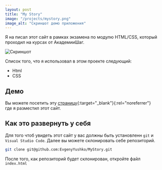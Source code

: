 ```yaml
---
layout: post
title: "My Story"
image: "/projects/mystory.png"
image_alt: "Скриншот демо приложения"
---
```


Я на писал этот сайт в рамках экзамена по модулю HTML/CSS, который проходил 
на курсах от АкадемииШаг.

![Скриншот](/assets/img/projects/examen_html_css.gif "Запсиь демо сайта")

Список того, что я использовал в этом проекте следующий:
- Html
- CSS

## Демо

Вы можете посетить эту [страницу](https://evgenyyushko.github.io/MyStory/){:target="_blank"}{:rel="noreferrer"}
где я разместил этот сайт.

## Как это развернуть у себя

Для того чтоб увидеть этот сайт у вас должны быть установленн `git` и `Visual Studio Code`. Далее вы можете склонировать
себе репозиторий.

```bash
git clone git@github.com:EvgenyYushko/MyStory.git
```

После того, как репозиторий будет склонирован, откройте файл `index.html`













 

